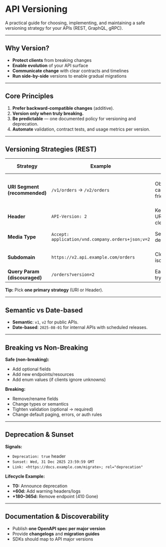# API Versioning

A practical guide for choosing, implementing, and maintaining a safe versioning strategy for your APIs (REST, GraphQL, gRPC).

---

## Why Version?

- **Protect clients** from breaking changes  
- **Enable evolution** of your API surface  
- **Communicate change** with clear contracts and timelines  
- **Run side-by-side** versions to enable gradual migrations  

---

## Core Principles

1. **Prefer backward-compatible changes** (additive).  
2. **Version only when truly breaking.**  
3. **Be predictable** — one documented policy for versioning and deprecation.  
4. **Automate** validation, contract tests, and usage metrics per version.  

---

## Versioning Strategies (REST)

| Strategy | Example | Pros | Cons | When to Use |
|----------|---------|------|------|-------------|
| **URI Segment (recommended)** | `/v1/orders` → `/v2/orders` | Obvious, cache-friendly | Version leaks into resource identity | Public APIs, CDNs |
| **Header** | `API-Version: 2` | Keeps URLs clean | Harder to cache | Internal APIs |
| **Media Type** | `Accept: application/vnd.company.orders+json;v=2` | Self-describing | Verbose, niche support | Highly curated APIs |
| **Subdomain** | `https://v2.api.example.com/orders` | Clear isolation | More infra overhead | Big-bang migrations |
| **Query Param (discouraged)** | `/orders?version=2` | Easy to try | Poor caching | Prototyping only |

**Tip:** Pick **one primary strategy** (URI or Header).

---

## Semantic vs Date-based

- **Semantic**: `v1`, `v2` for public APIs.  
- **Date-based**: `2025-08-01` for internal APIs with scheduled releases.  

---

## Breaking vs Non-Breaking

**Safe (non-breaking):**
- Add optional fields  
- Add new endpoints/resources  
- Add enum values (if clients ignore unknowns)  

**Breaking:**
- Remove/rename fields  
- Change types or semantics  
- Tighten validation (optional → required)  
- Change default paging, errors, or auth rules  

---

## Deprecation & Sunset

**Signals:**
- `Deprecation: true` header  
- `Sunset: Wed, 31 Dec 2025 23:59:59 GMT`  
- `Link: <https://docs.example.com/migrate>; rel="deprecation"`  

**Lifecycle Example:**
- **T0:** Announce deprecation  
- **+60d:** Add warning headers/logs  
- **+180–365d:** Remove endpoint (410 Gone)  

---

## Documentation & Discoverability

- Publish **one OpenAPI spec per major version**  
- Provide **changelogs** and **migration guides**  
- SDKs should map to API major versions  
